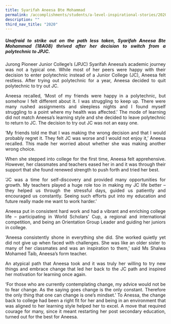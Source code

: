 ```yaml
---
title: Syarifah Aneesa Bte Mohammad
permalink: /accomplishments/students/a-level-inspirational-stories/2020/syarifah/
description: ""
third_nav_title: "2020"
---
```

<div align=justify>
<h5>Unafraid to strike out on the path less taken, Syarifah Aneesa Bte Mohammad (18A08) thrived after her decision to switch from a polytechnic to JPJC.</h5>

<p>
Jurong Pioneer Junior College’s (JPJC) Syarifah Aneesa’s academic journey was not a typical one. While most of her peers were happy with their decision to enter polytechnic instead of a Junior College (JC), Aneesa felt restless. After trying out polytechnic for a year, Aneesa decided to quit polytechnic to try out JC.</p>

<p>
Aneesa recalled, ‘Most of my friends were happy in a polytechnic, but somehow I felt different about it. I was struggling to keep up. There were many rushed assignments and sleepless nights and I found myself struggling to a point where my health was affected.’ The mode of learning did not match Aneesa’s learning style and she decided to leave polytechnic to return to JC.
The decision to try out JC was not an easy one.</p>

<p>
‘My friends told me that I was making the wrong decision and that I would probably regret it. They felt JC was worse and I would not enjoy it,’ Aneesa recalled. This made her worried about whether she was making another wrong choice.</p>

<p>
When she stepped into college for the first time, Aneesa felt apprehensive. However, her classmates and teachers eased her in and it was through their support that she found renewed strength to push forth and tried her best.</p>

<p>
‘JC was a time for self-discovery and provided many opportunities for growth. My teachers played a huge role too in making my JC life better – they helped us through the stressful days, guided us patiently and encouraged us constantly. Seeing such efforts put into my education and future really made me want to work harder.’</p>

<p>
Aneesa put in consistent hard work and had a vibrant and enriching college life – participating in World Scholars’ Cup, a regional and international competition, and being an Orientation Group Leader and guiding her juniors in college.</p>

<p>
‘Aneesa consistently shone in everything she did. She worked quietly yet did not give up when faced with challenges. She was like an older sister to many of her classmates and was an inspiration to them,’ said Ms Shalwa Mohamed Taib, Aneesa’s form teacher.</p>

<p>
An atypical path that Aneesa took and it was truly her willing to try new things and embrace change that led her back to the JC path and inspired her motivation for learning once again.</p>

<p>
‘For those who are currently contemplating change, my advice would not be to fear change. As the saying goes change is the only constant. Therefore the only thing that one can change is one’s mindset.’ To Anessa, the change back to college had been a right fit for her and being in an environment that was aligned to her learning style helped her to excel. A move that required courage for many, since it meant restarting her post secondary education, turned out for the best for Aneesa.<p>